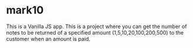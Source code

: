 # mark10
This is a Vanilla JS app.
This is a project where you can get the number of notes to be returned of a specified amount (1,5,10,20,100,200,500)
to the customer when an amount is paid.
